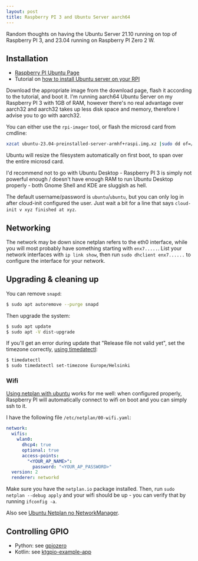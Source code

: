 ```yaml
---
layout: post
title: Raspberry PI 3 and Ubuntu Server aarch64
---
```


Random thoughts on having the Ubuntu Server 21.10 running on top of Raspberry PI 3, and 23.04 running on Raspberry
PI Zero 2 W.

## Installation

* [Raspberry PI Ubuntu Page](https://ubuntu.com/download/raspberry-pi)
* Tutorial on [how to install Ubuntu server on your RPI](https://ubuntu.com/tutorials/how-to-install-ubuntu-on-your-raspberry-pi)

Download the appropriate image from the download page, flash it according to the tutorial, and boot it. I'm running aarch64 Ubuntu Server
on my Raspberry PI 3 with 1GB of RAM, however there's no real advantage over aarch32
and aarch32 takes up less disk space and memory, therefore I advise you to go with aarch32.

You can either use the `rpi-imager` tool, or flash the microsd card from cmdline:
```bash
xzcat ubuntu-23.04-preinstalled-server-armhf+raspi.img.xz |sudo dd of=/dev/XYZ bs=1M conv=fsync status=progress
```
Ubuntu will resize the filesystem automatically on first boot, to span over the entire microsd card.

I'd recommend not to go with Ubuntu Desktop - Raspberry PI 3 is simply not powerful enough /
doesn't have enough RAM to run Ubuntu Desktop properly - both Gnome Shell and KDE
are sluggish as hell.

The default username/password is `ubuntu`/`ubuntu`, but you can only log in after cloud-init configured the user.
Just wait a bit for a line that says `cloud-init v xyz finished at xyz`.

## Networking

The network may be down since netplan refers to the eth0 interface,
while you will most probably have something starting with `enx7.....`.
List your network interfaces with `ip link show`, then run `sudo dhclient enx7......` to configure
the interface for your network.

## Upgrading & cleaning up

You can remove `snapd`:

```bash
$ sudo apt autoremove --purge snapd
```

Then upgrade the system:
```bash
$ sudo apt update
$ sudo apt -V dist-upgrade
```

If you'll get an error during update that "Release file not valid yet", set the timezone correctly,
[using timedatectl](https://linuxhint.com/set-change-timezone-ubuntu-22-04/):

```bash
$ timedatectl
$ sudo timedatectl set-timezone Europe/Helsinki
```

### Wifi

[Using netplan with ubuntu](https://linuxconfig.org/ubuntu-20-04-connect-to-wifi-from-command-line)
works for me well: when configured properly, Raspberry PI will automatically connect
to wifi on boot and you can simply ssh to it.

I have the following file `/etc/netplan/00-wifi.yaml`:

```yaml
network:
  wifis:
    wlan0:
      dhcp4: true
      optional: true
      access-points:
        "<YOUR_AP_NAME>":
          password: "<YOUR_AP_PASSWORD>"
  version: 2
  renderer: networkd
```

Make sure you have the `netplan.io` package installed. Then, run `sudo netplan --debug apply`
and your wifi should be up - you can verify that by running `ifconfig -a`.

Also see [Ubuntu Netplan no NetworkManager](../ubuntu-netplan-no-networkmanager/).

## Controlling GPIO

* Python: see [gpiozero](https://gpiozero.readthedocs.io/en/stable/)
* Kotlin: see [ktgpio-example-app](https://github.com/mvysny/ktgpio-example-app/)
